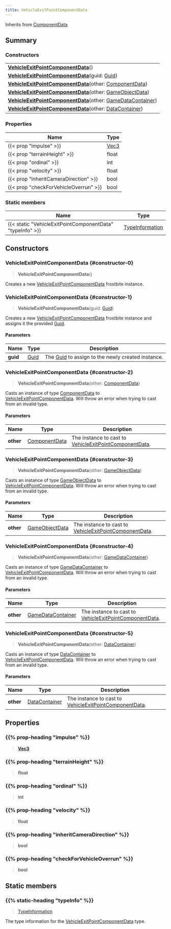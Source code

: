 ```yaml
---
title: VehicleExitPointComponentData
---
```


Inherits from 
[ComponentData](/vext/ref/fb/componentdata)

## Summary
### Constructors
| |
| ----------- |
| **[VehicleExitPointComponentData](#constructor-0)**() |
| **[VehicleExitPointComponentData](#constructor-1)**(guid: [Guid](/vext/ref/shared/class/guid)) |
| **[VehicleExitPointComponentData](#constructor-2)**(other: [ComponentData](/vext/ref/fb/componentdata)) |
| **[VehicleExitPointComponentData](#constructor-3)**(other: [GameObjectData](/vext/ref/fb/gameobjectdata)) |
| **[VehicleExitPointComponentData](#constructor-4)**(other: [GameDataContainer](/vext/ref/fb/gamedatacontainer)) |
| **[VehicleExitPointComponentData](#constructor-5)**(other: [DataContainer](/vext/ref/shared/class/datacontainer)) |

### Properties
| Name | Type |
| ---- | ---- |
| {{< prop "impulse" >}} | [Vec3](/vext/ref/shared/class/vec3) |
| {{< prop "terrainHeight" >}} | float |
| {{< prop "ordinal" >}} | int |
| {{< prop "velocity" >}} | float |
| {{< prop "inheritCameraDirection" >}} | bool |
| {{< prop "checkForVehicleOverrun" >}} | bool |

### Static members
| Name | Type |
| ---- | ---- |
| {{< static "VehicleExitPointComponentData" "typeInfo" >}} | [TypeInformation](/vext/ref/shared/class/typeinformation) |

## Constructors
### VehicleExitPointComponentData {#constructor-0}
> **VehicleExitPointComponentData**()

Creates a new [VehicleExitPointComponentData](/vext/ref/fb/vehicleexitpointcomponentdata) frostbite instance.

### VehicleExitPointComponentData {#constructor-1}
> **VehicleExitPointComponentData**(guid: [Guid](/vext/ref/shared/class/guid))

Creates a new [VehicleExitPointComponentData](/vext/ref/fb/vehicleexitpointcomponentdata) frostbite instance and assigns it the provided [Guid](/vext/ref/shared/class/guid).

#### Parameters
| Name | Type | Description |
| ---- | ---- | ----------- |
| **guid** | [Guid](/vext/ref/shared/class/guid) | The [Guid](/vext/ref/shared/class/guid) to assign to the newly created instance. |

### VehicleExitPointComponentData {#constructor-2}
> **VehicleExitPointComponentData**(other: [ComponentData](/vext/ref/fb/componentdata))

Casts an instance of type [ComponentData](/vext/ref/fb/componentdata) to [VehicleExitPointComponentData](/vext/ref/fb/vehicleexitpointcomponentdata). Will throw an error when trying to cast from an invalid type.

#### Parameters
| Name | Type | Description |
| ---- | ---- | ----------- |
| **other** | [ComponentData](/vext/ref/fb/componentdata) | The instance to cast to [VehicleExitPointComponentData](/vext/ref/fb/vehicleexitpointcomponentdata). |

### VehicleExitPointComponentData {#constructor-3}
> **VehicleExitPointComponentData**(other: [GameObjectData](/vext/ref/fb/gameobjectdata))

Casts an instance of type [GameObjectData](/vext/ref/fb/gameobjectdata) to [VehicleExitPointComponentData](/vext/ref/fb/vehicleexitpointcomponentdata). Will throw an error when trying to cast from an invalid type.

#### Parameters
| Name | Type | Description |
| ---- | ---- | ----------- |
| **other** | [GameObjectData](/vext/ref/fb/gameobjectdata) | The instance to cast to [VehicleExitPointComponentData](/vext/ref/fb/vehicleexitpointcomponentdata). |

### VehicleExitPointComponentData {#constructor-4}
> **VehicleExitPointComponentData**(other: [GameDataContainer](/vext/ref/fb/gamedatacontainer))

Casts an instance of type [GameDataContainer](/vext/ref/fb/gamedatacontainer) to [VehicleExitPointComponentData](/vext/ref/fb/vehicleexitpointcomponentdata). Will throw an error when trying to cast from an invalid type.

#### Parameters
| Name | Type | Description |
| ---- | ---- | ----------- |
| **other** | [GameDataContainer](/vext/ref/fb/gamedatacontainer) | The instance to cast to [VehicleExitPointComponentData](/vext/ref/fb/vehicleexitpointcomponentdata). |

### VehicleExitPointComponentData {#constructor-5}
> **VehicleExitPointComponentData**(other: [DataContainer](/vext/ref/shared/class/datacontainer))

Casts an instance of type [DataContainer](/vext/ref/shared/class/datacontainer) to [VehicleExitPointComponentData](/vext/ref/fb/vehicleexitpointcomponentdata). Will throw an error when trying to cast from an invalid type.

#### Parameters
| Name | Type | Description |
| ---- | ---- | ----------- |
| **other** | [DataContainer](/vext/ref/shared/class/datacontainer) | The instance to cast to [VehicleExitPointComponentData](/vext/ref/fb/vehicleexitpointcomponentdata). |

## Properties
### {{% prop-heading "impulse" %}}
> **[Vec3](/vext/ref/shared/class/vec3)**

### {{% prop-heading "terrainHeight" %}}
> **float**

### {{% prop-heading "ordinal" %}}
> **int**

### {{% prop-heading "velocity" %}}
> **float**

### {{% prop-heading "inheritCameraDirection" %}}
> **bool**

### {{% prop-heading "checkForVehicleOverrun" %}}
> **bool**

## Static members
### {{% static-heading "typeInfo" %}}
> [TypeInformation](/vext/ref/shared/class/typeinformation)

The type information for the [VehicleExitPointComponentData](/vext/ref/fb/vehicleexitpointcomponentdata) type.


